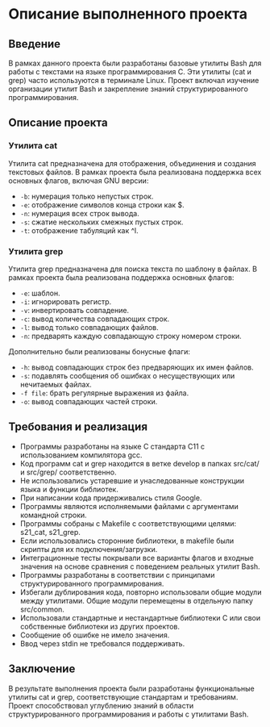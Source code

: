 # Описание выполненного проекта

## Введение

В рамках данного проекта были разработаны базовые утилиты Bash для работы с текстами на языке программирования C. Эти утилиты (cat и grep) часто используются в терминале Linux. Проект включал изучение организации утилит Bash и закрепление знаний структурированного программирования.

## Описание проекта

### Утилита cat

Утилита cat предназначена для отображения, объединения и создания текстовых файлов. В рамках проекта была реализована поддержка всех основных флагов, включая GNU версии:

- `-b`: нумерация только непустых строк.
- `-e`: отображение символов конца строки как $.
- `-n`: нумерация всех строк вывода.
- `-s`: сжатие нескольких смежных пустых строк.
- `-t`: отображение табуляций как ^I.

### Утилита grep

Утилита grep предназначена для поиска текста по шаблону в файлах. В рамках проекта была реализована поддержка основных флагов:

- `-e`: шаблон.
- `-i`: игнорировать регистр.
- `-v`: инвертировать совпадение.
- `-c`: вывод количества совпадающих строк.
- `-l`: вывод только совпадающих файлов.
- `-n`: предварять каждую совпадающую строку номером строки.

Дополнительно были реализованы бонусные флаги:

- `-h`: вывод совпадающих строк без предваряющих их имен файлов.
- `-s`: подавлять сообщения об ошибках о несуществующих или нечитаемых файлах.
- `-f file`: брать регулярные выражения из файла.
- `-o`: вывод совпадающих частей строки.

## Требования и реализация

- Программы разработаны на языке C стандарта C11 с использованием компилятора gcc.
- Код программ cat и grep находится в ветке develop в папках src/cat/ и src/grep/ соответственно.
- Не использовались устаревшие и унаследованные конструкции языка и функции библиотек.
- При написании кода придерживались стиля Google.
- Программы являются исполняемыми файлами с аргументами командной строки.
- Программы собраны с Makefile с соответствующими целями: s21_cat, s21_grep.
- Если использовались сторонние библиотеки, в makefile были скрипты для их подключения/загрузки.
- Интеграционные тесты покрывали все варианты флагов и входные значения на основе сравнения с поведением реальных утилит Bash.
- Программы разработаны в соответствии с принципами структурированного программирования.
- Избегали дублирования кода, повторно использовали общие модули между утилитами. Общие модули перемещены в отдельную папку src/common.
- Использовали стандартные и нестандартные библиотеки C или свои собственные библиотеки из других проектов.
- Сообщение об ошибке не имело значения.
- Ввод через stdin не требовался поддерживать.

## Заключение

В результате выполнения проекта были разработаны функциональные утилиты cat и grep, соответствующие стандартам и требованиям. Проект способствовал углублению знаний в области структурированного программирования и работы с утилитами Bash.